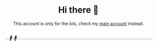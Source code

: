 <div id="user-content-toc">
  <ul align="center">
    <summary>
      <h1>Hi there 👋</h1>
      <p>This account is only for the lols, check my <a href="https://github.com/chlkrisz">main account</a> instead.</p>
    </summary>
  </ul>
</div>

<div id="user-content-toc">
  <ul align="center">
    <summary>
      <img src="https://raw.githubusercontent.com/antiszemita/antiszemita/refs/heads/main/line-animated-birds-wire.gif">
    </summary>
  </ul>
</div>
